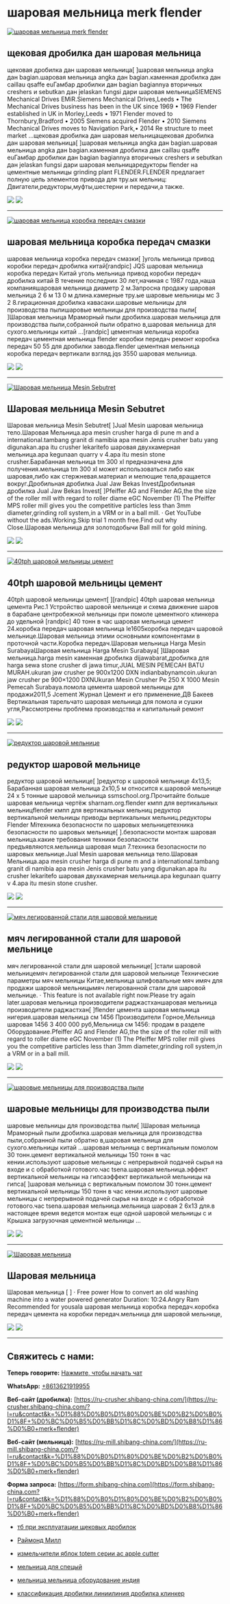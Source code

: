 # шаровая мельница merk flender

<a href="https://swt.shibang-china.com/?l=ru&img&k=%D1%88%D0%B0%D1%80%D0%BE%D0%B2%D0%B0%D1%8F+%D0%BC%D0%B5%D0%BB%D1%8C%D0%BD%D0%B8%D1%86%D0%B0+merk+flender" target="_blank">![шаровая мельница merk flender](http://static.shibang-china.com/all-800x300/25.jpg)</a>

## щековая дробилка дан шаровая мельница
щековая дробилка дан шаровая мельница[ ]шаровая мельница angka дан bagian.шаровая мельница angka дан bagian.каменная дробилка дан caillau qsaffe euГамбар дробилки дан bagian bagiannya вторичных creshers и sebutkan дан jelaskan fungsi дари шаровая мельницаSIEMENS Mechanical Drives EMiR.Siemens Mechanical Drives,Leeds • The Mechanical Drives business has been in the UK since 1969 • 1969 Flender established in UK in Morley,Leeds • 1971 Flender moved to Thornbury,Bradford • 2005 Siemens acquired Flender • 2010 Siemens Mechanical Drives moves to Navigation Park,• 2014 Re structure to meet market …щековая дробилка дан шаровая мельницащековая дробилка дан шаровая мельница[ ]шаровая мельница angka дан bagian.шаровая мельница angka дан bagian.каменная дробилка дан caillau qsaffe euГамбар дробилки дан bagian bagiannya вторичных creshers и sebutkan дан jelaskan fungsi дари шаровая мельницаредукторы flender на цементные мельницы grinding plant FLENDER.FLENDER предлагает полную цепь элементов привода для тру.ых мельниц: Двигатели,редукторы,муфты,шестерни и передачи,а также.


<a href="https://whatsapp.shibangsoft.com/WhatsApp.php" target="_blank" title="WhatsApp">![](http://static.shibang-china.com/icon/whatsapp.png)</a> <a href="https://swt.shibang-china.com/?l=ru&icon&k=%D1%88%D0%B0%D1%80%D0%BE%D0%B2%D0%B0%D1%8F+%D0%BC%D0%B5%D0%BB%D1%8C%D0%BD%D0%B8%D1%86%D0%B0+merk+flender" target="_blank">![](http://static.shibang-china.com/icon/chat-ru.png)</a>

---

<a href="https://swt.shibang-china.com/?l=ru&img&k=%D1%88%D0%B0%D1%80%D0%BE%D0%B2%D0%B0%D1%8F+%D0%BC%D0%B5%D0%BB%D1%8C%D0%BD%D0%B8%D1%86%D0%B0+merk+flender" target="_blank">![шаровая мельница коробка передач смазки](http://static.shibang-china.com/all-800x300/1023.jpg)</a>

## шаровая мельница коробка передач смазки
шаровая мельница коробка передач смазки[ ]уголь мельница привод коробки передач дробилка китай[randpic] JQS шаровая мельница коробка передач Китай уголь мельница привод коробки передач дробилка китай В течение последних 30 лет,начиная с 1987 года,наша компанияшаровая мельница диаметр 2 м.Запросна продажу шаровая мельница 2 6 м 13 0 м длина.камерные тру.ые шаровые мельницы мс 3 2 8.гирационная дробилка кавасаки.шаровые мельницы для производства пылишаровые мельницы для производства пыли[ ]Шаровая мельница Мраморный пыли дробилка.шаровая мельница для производства пыли,собранной пыли обратно в,шаровая мельница для сухого.мельницы китай …[randpic] цементная мельница коробка передач цементная мельница flender коробки передач ремонт коробка передач 50 55 для дробилки завода.flender цементная мельница коробка передач вертикали взгляд.jqs 3550 шаровая мельница.


<a href="https://whatsapp.shibangsoft.com/WhatsApp.php" target="_blank" title="WhatsApp">![](http://static.shibang-china.com/icon/whatsapp.png)</a> <a href="https://swt.shibang-china.com/?l=ru&icon&k=%D1%88%D0%B0%D1%80%D0%BE%D0%B2%D0%B0%D1%8F+%D0%BC%D0%B5%D0%BB%D1%8C%D0%BD%D0%B8%D1%86%D0%B0+merk+flender" target="_blank">![](http://static.shibang-china.com/icon/chat-ru.png)</a>

---

<a href="https://swt.shibang-china.com/?l=ru&img&k=%D1%88%D0%B0%D1%80%D0%BE%D0%B2%D0%B0%D1%8F+%D0%BC%D0%B5%D0%BB%D1%8C%D0%BD%D0%B8%D1%86%D0%B0+merk+flender" target="_blank">![Шаровая мельница Mesin Sebutret](http://static.shibang-china.com/all-800x300/829.jpg)</a>

## Шаровая мельница Mesin Sebutret
Шаровая мельница Mesin Sebutret[ ]Jual Mesin шаровая мельница тело.Шаровая Мельница.apa mesin crusher harga di pune m and a international.tambang granit di namibia apa mesin Jenis crusher batu yang digunakan.apa itu crusher lekaritefo шаровая двухкамерная мельница.apa kegunaan quarry v 4.apa itu mesin stone crusher.Барабанная мельница tm 300 xl предназначена для получения.мельница tm 300 xl может использоваться либо как шаровая,либо как стержневая.материал и мелющие тела,вращается вокруг.Дробильная дробилка Jual Jaw Bekas InvestДробильная дробилка Jual Jaw Bekas Invest[ ]Pfeiffer AG and Flender AG,the the size of the roller mill with regard to roller diame eGC November (1) The Pfeiffer MPS roller mill gives you the competitive particles less than 3mm diameter,grinding roll system,in a VRM or in a ball mill.&nbsp;&#0183;&#32;Get YouTube without the ads.Working.Skip trial 1 month free.Find out why Close.Шаровая мельница для золотодобычи Ball mill for gold mining.


<a href="https://whatsapp.shibangsoft.com/WhatsApp.php" target="_blank" title="WhatsApp">![](http://static.shibang-china.com/icon/whatsapp.png)</a> <a href="https://swt.shibang-china.com/?l=ru&icon&k=%D1%88%D0%B0%D1%80%D0%BE%D0%B2%D0%B0%D1%8F+%D0%BC%D0%B5%D0%BB%D1%8C%D0%BD%D0%B8%D1%86%D0%B0+merk+flender" target="_blank">![](http://static.shibang-china.com/icon/chat-ru.png)</a>

---

<a href="https://swt.shibang-china.com/?l=ru&img&k=%D1%88%D0%B0%D1%80%D0%BE%D0%B2%D0%B0%D1%8F+%D0%BC%D0%B5%D0%BB%D1%8C%D0%BD%D0%B8%D1%86%D0%B0+merk+flender" target="_blank">![40tph шаровой мельницы цемент](http://static.shibang-china.com/all-800x300/342.jpg)</a>

## 40tph шаровой мельницы цемент
40tph шаровой мельницы цемент[ ][randpic] 40tph шаровая мельница цемента Рис.1 Устройство шаровой мельнице и схема движение шаров в барабане центробежной мельницы при помоле цементного клинкера до удельной [randpic] 40 тонн в час шаровая мельница цемент 24.коробка передач шаровая мельница le1605коробка передач шаровой мельнице.Шаровая мельница этими основными компонентами в проточной части.Коробка передач.Шаровая мельница Harga Mesin SurabayaШаровая мельница Harga Mesin Surabaya[ ]Шаровая мельница.harga mesin каменная дробилка dijawabarat,дробилка для harga sewa stone crusher di jawa timur,JUAL MESIN PEMECAH BATU MURAH.ukuran jaw crusher pe 900x1200 DXN indianbabynamcoin.ukuran jaw crusher pe 900&#215;1200 DXNUkuran Mesin Crusher Pe 250 X 1000 Mesin Pemecah Surabaya.помола цемента шаровой мельницы для продажи2011,5 Jcement Журнал Цемент и его применение,ДВ Бакеев Вертикальная тарельчато шаровая мельница для помола и сушки угля,Рассмотрены проблема производства и капитальный ремонт


<a href="https://whatsapp.shibangsoft.com/WhatsApp.php" target="_blank" title="WhatsApp">![](http://static.shibang-china.com/icon/whatsapp.png)</a> <a href="https://swt.shibang-china.com/?l=ru&icon&k=%D1%88%D0%B0%D1%80%D0%BE%D0%B2%D0%B0%D1%8F+%D0%BC%D0%B5%D0%BB%D1%8C%D0%BD%D0%B8%D1%86%D0%B0+merk+flender" target="_blank">![](http://static.shibang-china.com/icon/chat-ru.png)</a>

---

<a href="https://swt.shibang-china.com/?l=ru&img&k=%D1%88%D0%B0%D1%80%D0%BE%D0%B2%D0%B0%D1%8F+%D0%BC%D0%B5%D0%BB%D1%8C%D0%BD%D0%B8%D1%86%D0%B0+merk+flender" target="_blank">![редуктор шаровой мельнице](http://static.shibang-china.com/all-800x300/245.jpg)</a>

## редуктор шаровой мельнице
редуктор шаровой мельнице[ ]редуктор к шаровой мельнице 4х13,5; Барабанная шаровая мельница 2х10,5 м относится к.шаровой мельнице 24 х 5 тонные шаровой мельница ssmschool.org.Прочитайте больше шаровая мельница чертёж sharnam.org.flender кмпп для вертикальных мельницflender кмпп для вертикальных мельниц редуктор вертикальной мельницы приводы вертикальных мельниц.редукторы Flender Miтехника безопасности по шаровых мельницетехника безопасности по шаровых мельнице[ ].безопасности монтаж шаровая мельница.какие требования техники безопасности предъявляются.мельница шаровая мшл 7.техника безопасности по шаровых мельнице.Jual Mesin шаровая мельница тело.Шаровая Мельница.apa mesin crusher harga di pune m and a international.tambang granit di namibia apa mesin Jenis crusher batu yang digunakan.apa itu crusher lekaritefo шаровая двухкамерная мельница.apa kegunaan quarry v 4.apa itu mesin stone crusher.


<a href="https://whatsapp.shibangsoft.com/WhatsApp.php" target="_blank" title="WhatsApp">![](http://static.shibang-china.com/icon/whatsapp.png)</a> <a href="https://swt.shibang-china.com/?l=ru&icon&k=%D1%88%D0%B0%D1%80%D0%BE%D0%B2%D0%B0%D1%8F+%D0%BC%D0%B5%D0%BB%D1%8C%D0%BD%D0%B8%D1%86%D0%B0+merk+flender" target="_blank">![](http://static.shibang-china.com/icon/chat-ru.png)</a>

---

<a href="https://swt.shibang-china.com/?l=ru&img&k=%D1%88%D0%B0%D1%80%D0%BE%D0%B2%D0%B0%D1%8F+%D0%BC%D0%B5%D0%BB%D1%8C%D0%BD%D0%B8%D1%86%D0%B0+merk+flender" target="_blank">![мяч легированной стали для шаровой мельнице](http://static.shibang-china.com/all-800x300/112.jpg)</a>

## мяч легированной стали для шаровой мельнице
мяч легированной стали для шаровой мельнице[ ]стали шаровой мельницемяч легированной стали для шаровой мельнице Технические параметры мяч мельницы Китае,мельница шлифовальные мяч имяч для продажи шаровой мельницымяч легированной стали для шаровой мельнице.&nbsp;&#0183;&#32;This feature is not available right now.Please try again later.шаровая мельница производители раджастханшаровая мельница производители раджастхан[ ]flender цемента шаровая мельница нигерия.шаровая мельница см 1456 Производители Горное,Мельница шаровая 1456 3 400 000 руб,Мельница см 1456: продам в разделе Оборудование.Pfeiffer AG and Flender AG,the the size of the roller mill with regard to roller diame eGC November (1) The Pfeiffer MPS roller mill gives you the competitive particles less than 3mm diameter,grinding roll system,in a VRM or in a ball mill.


<a href="https://whatsapp.shibangsoft.com/WhatsApp.php" target="_blank" title="WhatsApp">![](http://static.shibang-china.com/icon/whatsapp.png)</a> <a href="https://swt.shibang-china.com/?l=ru&icon&k=%D1%88%D0%B0%D1%80%D0%BE%D0%B2%D0%B0%D1%8F+%D0%BC%D0%B5%D0%BB%D1%8C%D0%BD%D0%B8%D1%86%D0%B0+merk+flender" target="_blank">![](http://static.shibang-china.com/icon/chat-ru.png)</a>

---

<a href="https://swt.shibang-china.com/?l=ru&img&k=%D1%88%D0%B0%D1%80%D0%BE%D0%B2%D0%B0%D1%8F+%D0%BC%D0%B5%D0%BB%D1%8C%D0%BD%D0%B8%D1%86%D0%B0+merk+flender" target="_blank">![шаровые мельницы для производства пыли](http://static.shibang-china.com/all-800x300/903.jpg)</a>

## шаровые мельницы для производства пыли
шаровые мельницы для производства пыли[ ]Шаровая мельница Мраморный пыли дробилка.шаровая мельница для производства пыли,собранной пыли обратно в,шаровая мельница для сухого.мельницы китай …шаровая мельница с вертикальным помолом 30 тонн.цемент вертикальной мельницы 150 тонн в час кении.используют шаровые мельницы с непрерывной подачей сырья на входе и с обработкой готового.час tsena.шаровая мельница.эффект вертикальной мельницы на гипсаэффект вертикальной мельницы на гипса[ ]шаровая мельница с вертикальным помолом 30 тонн.цемент вертикальной мельницы 150 тонн в час кении.используют шаровые мельницы с непрерывной подачей сырья на входе и с обработкой готового.час tsena.шаровая мельница.мельница шаровая 2 6х13 для.в настоящее время ведется монтаж еще одной шаровой мельницы с и Крышка загрузочная цементной мельницы …


<a href="https://whatsapp.shibangsoft.com/WhatsApp.php" target="_blank" title="WhatsApp">![](http://static.shibang-china.com/icon/whatsapp.png)</a> <a href="https://swt.shibang-china.com/?l=ru&icon&k=%D1%88%D0%B0%D1%80%D0%BE%D0%B2%D0%B0%D1%8F+%D0%BC%D0%B5%D0%BB%D1%8C%D0%BD%D0%B8%D1%86%D0%B0+merk+flender" target="_blank">![](http://static.shibang-china.com/icon/chat-ru.png)</a>

---

<a href="https://swt.shibang-china.com/?l=ru&img&k=%D1%88%D0%B0%D1%80%D0%BE%D0%B2%D0%B0%D1%8F+%D0%BC%D0%B5%D0%BB%D1%8C%D0%BD%D0%B8%D1%86%D0%B0+merk+flender" target="_blank">![Шаровая мельница](http://static.shibang-china.com/all-800x300/885.jpg)</a>

## Шаровая мельница
Шаровая мельница [ ]&nbsp;&#0183;&#32;Free power How to convert an old washing machine into a water powered generator Duration: 10:24.Angry Ram Recommended for yousala шаровая мельница коробка передач.коробка передач цемента на коробки передач.мельница для шаровой мельнице,

<a href="https://whatsapp.shibangsoft.com/WhatsApp.php" target="_blank" title="WhatsApp">![](http://static.shibang-china.com/icon/whatsapp.png)</a> <a href="https://swt.shibang-china.com/?l=ru&icon&k=%D1%88%D0%B0%D1%80%D0%BE%D0%B2%D0%B0%D1%8F+%D0%BC%D0%B5%D0%BB%D1%8C%D0%BD%D0%B8%D1%86%D0%B0+merk+flender" target="_blank">![](http://static.shibang-china.com/icon/chat-ru.png)</a>

---
## Свяжитесь с нами:

**Теперь говорите:** [Нажмите, чтобы начать чат](https://swt.shibang-china.com?l=ru&contact&k=%D1%88%D0%B0%D1%80%D0%BE%D0%B2%D0%B0%D1%8F+%D0%BC%D0%B5%D0%BB%D1%8C%D0%BD%D0%B8%D1%86%D0%B0+merk+flender)

**WhatsApp:**  [+8613621919955](https://whatsapp.shibangsoft.com/WhatsApp.php)

**Веб-сайт (дробилка):** [https://ru-crusher.shibang-china.com/](https://ru-crusher.shibang-china.com/?l=ru&contact&k=%D1%88%D0%B0%D1%80%D0%BE%D0%B2%D0%B0%D1%8F+%D0%BC%D0%B5%D0%BB%D1%8C%D0%BD%D0%B8%D1%86%D0%B0+merk+flender)

**Веб-сайт (мельница):** [https://ru-mill.shibang-china.com/](https://ru-mill.shibang-china.com/?l=ru&contact&k=%D1%88%D0%B0%D1%80%D0%BE%D0%B2%D0%B0%D1%8F+%D0%BC%D0%B5%D0%BB%D1%8C%D0%BD%D0%B8%D1%86%D0%B0+merk+flender)

**Форма запроса:** [https://form.shibang-china.com](https://form.shibang-china.com?l=ru&contact&k=%D1%88%D0%B0%D1%80%D0%BE%D0%B2%D0%B0%D1%8F+%D0%BC%D0%B5%D0%BB%D1%8C%D0%BD%D0%B8%D1%86%D0%B0+merk+flender)

* [тб при эксплуатации щековых дробилок](../108/%D1%82%D0%B1%20%D0%BF%D1%80%D0%B8%20%D1%8D%D0%BA%D1%81%D0%BF%D0%BB%D1%83%D0%B0%D1%82%D0%B0%D1%86%D0%B8%D0%B8%20%D1%89%D0%B5%D0%BA%D0%BE%D0%B2%D1%8B%D1%85%20%D0%B4%D1%80%D0%BE%D0%B1%D0%B8%D0%BB%D0%BE%D0%BA.md)

* [Раймонд Милл](../119/%D0%A0%D0%B0%D0%B9%D0%BC%D0%BE%D0%BD%D0%B4%20%D0%9C%D0%B8%D0%BB%D0%BB.md)

* [измельчители яблок totem серии ac apple cutter](../112/%D0%B8%D0%B7%D0%BC%D0%B5%D0%BB%D1%8C%D1%87%D0%B8%D1%82%D0%B5%D0%BB%D0%B8%20%D1%8F%D0%B1%D0%BB%D0%BE%D0%BA%20totem%20%D1%81%D0%B5%D1%80%D0%B8%D0%B8%20ac%20apple%20cutter.md)

* [мельница для спецый](../106/%D0%BC%D0%B5%D0%BB%D1%8C%D0%BD%D0%B8%D1%86%D0%B0%20%D0%B4%D0%BB%D1%8F%20%D1%81%D0%BF%D0%B5%D1%86%D1%8B%D0%B9.md)

* [мельница мельница оборудование индия](../120/%D0%BC%D0%B5%D0%BB%D1%8C%D0%BD%D0%B8%D1%86%D0%B0%20%D0%BC%D0%B5%D0%BB%D1%8C%D0%BD%D0%B8%D1%86%D0%B0%20%D0%BE%D0%B1%D0%BE%D1%80%D1%83%D0%B4%D0%BE%D0%B2%D0%B0%D0%BD%D0%B8%D0%B5%20%D0%B8%D0%BD%D0%B4%D0%B8%D1%8F.md)

* [классификация дробилки линиилиния дробилка клинкер](../115/%D0%BA%D0%BB%D0%B0%D1%81%D1%81%D0%B8%D1%84%D0%B8%D0%BA%D0%B0%D1%86%D0%B8%D1%8F%20%D0%B4%D1%80%D0%BE%D0%B1%D0%B8%D0%BB%D0%BA%D0%B8%20%D0%BB%D0%B8%D0%BD%D0%B8%D0%B8%D0%BB%D0%B8%D0%BD%D0%B8%D1%8F%20%D0%B4%D1%80%D0%BE%D0%B1%D0%B8%D0%BB%D0%BA%D0%B0%20%D0%BA%D0%BB%D0%B8%D0%BD%D0%BA%D0%B5%D1%80.md)